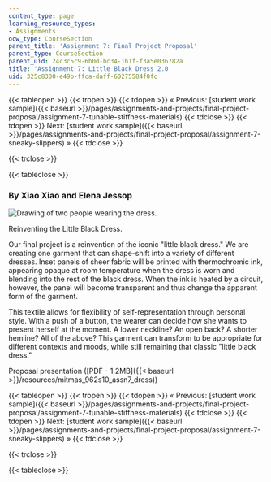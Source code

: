 ```yaml
---
content_type: page
learning_resource_types:
- Assignments
ocw_type: CourseSection
parent_title: 'Assignment 7: Final Project Proposal'
parent_type: CourseSection
parent_uid: 24c3c5c9-6b0d-bc34-1b1f-f3a5e036782a
title: 'Assignment 7: Little Black Dress 2.0'
uid: 325c8300-e49b-ffca-daff-60275584f0fc
---
```


{{< tableopen >}}
{{< tropen >}}
{{< tdopen >}}
« Previous: [student work sample]({{< baseurl >}}/pages/assignments-and-projects/final-project-proposal/assignment-7-tunable-stiffness-materials)
{{< tdclose >}}
{{< tdopen >}}
Next: [student work sample]({{< baseurl >}}/pages/assignments-and-projects/final-project-proposal/assignment-7-sneaky-slippers) »
{{< tdclose >}}

{{< trclose >}}

{{< tableclose >}}

### By Xiao Xiao and Elena Jessop

![Drawing of two people wearing the dress.](/courses/media-arts-and-sciences/mas-962-special-topics-new-textiles-spring-2010/assignments-and-projects/final-project-proposal/assignment-7-little-black-dress-2.0/image002.gif)  

Reinventing the Little Black Dress.

Our final project is a reinvention of the iconic "little black dress." We are creating one garment that can shape-shift into a variety of different dresses. Inset panels of sheer fabric will be printed with thermochromic ink, appearing opaque at room temperature when the dress is worn and blending into the rest of the black dress. When the ink is heated by a circuit, however, the panel will become transparent and thus change the apparent form of the garment.

This textile allows for flexibility of self-representation through personal style. With a push of a button, the wearer can decide how she wants to present herself at the moment. A lower neckline? An open back? A shorter hemline? All of the above? This garment can transform to be appropriate for different contexts and moods, while still remaining that classic "little black dress."

Proposal presentation ([PDF - 1.2MB]({{< baseurl >}}/resources/mitmas_962s10_assn7_dress))

{{< tableopen >}}
{{< tropen >}}
{{< tdopen >}}
« Previous: [student work sample]({{< baseurl >}}/pages/assignments-and-projects/final-project-proposal/assignment-7-tunable-stiffness-materials)
{{< tdclose >}}
{{< tdopen >}}
Next: [student work sample]({{< baseurl >}}/pages/assignments-and-projects/final-project-proposal/assignment-7-sneaky-slippers) »
{{< tdclose >}}

{{< trclose >}}

{{< tableclose >}}